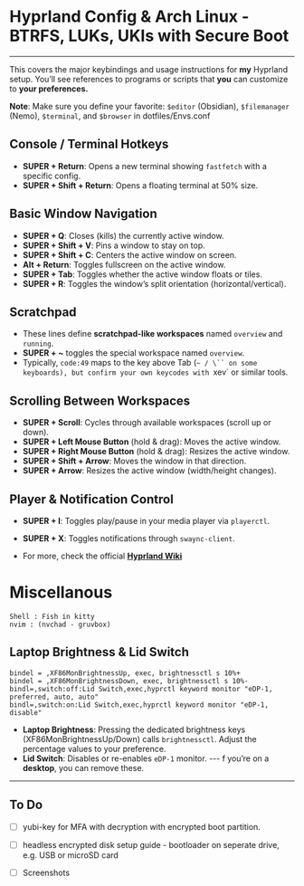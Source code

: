 
# Hyprland Config & Arch Linux - BTRFS, LUKs, UKIs with Secure Boot

---
This covers the major keybindings and usage instructions for **my** Hyprland setup. You’ll see references to programs or scripts that **you** can customize to **your preferences.**

**Note**: Make sure you define your favorite: `$editor` (Obsidian), `$filemanager` (Nemo), `$terminal`, and `$browser` in dotfiles/Envs.conf

## Console / Terminal Hotkeys
- **SUPER + Return**: Opens a new terminal showing `fastfetch` with a specific config.  
- **SUPER + Shift + Return**: Opens a floating terminal at 50% size.

## Basic Window Navigation
- **SUPER + Q**: Closes (kills) the currently active window.  
- **SUPER + Shift + V**: Pins a window to stay on top.  
- **SUPER + Shift + C**: Centers the active window on screen.  
- **Alt + Return**: Toggles fullscreen on the active window.  
- **SUPER + Tab**: Toggles whether the active window floats or tiles.  
- **SUPER + R**: Toggles the window’s split orientation (horizontal/vertical).

## Scratchpad
- These lines define **scratchpad-like workspaces** named `overview` and `running`.  
- **SUPER + ~** toggles the special workspace named `overview`. 
- Typically, `code:49` maps to the key above Tab (`~ / \`` on some keyboards), but confirm your own keycodes with `xev` or similar tools.

## Scrolling Between Workspaces
- **SUPER + Scroll**: Cycles through available workspaces (scroll up or down).  
- **SUPER + Left Mouse Button** (hold & drag): Moves the active window.  
- **SUPER + Right Mouse Button** (hold & drag): Resizes the active window.
- **SUPER + Shift + Arrow**: Moves the window in that direction.  
- **SUPER + Arrow**: Resizes the active window (width/height changes).

## Player & Notification Control
- **SUPER + I**: Toggles play/pause in your media player via `playerctl`.  
- **SUPER + X**: Toggles notifications through `swaync-client`.
  
- For more, check the official [**Hyprland Wiki**](https://wiki.hyprland.org/)

# Miscellanous 
```
Shell : Fish in kitty
nvim : (nvchad - gruvbox)
```
## Laptop Brightness & Lid Switch

```
bindel = ,XF86MonBrightnessUp, exec, brightnessctl s 10%+
bindel = ,XF86MonBrightnessDown, exec, brightnessctl s 10%-
bindl=,switch:off:Lid Switch,exec,hyprctl keyword monitor "eDP-1, preferred, auto, auto"
bindl=,switch:on:Lid Switch,exec,hyprctl keyword monitor "eDP-1, disable"
```

- **Laptop Brightness**: Pressing the dedicated brightness keys (XF86MonBrightnessUp/Down) calls `brightnessctl`. Adjust the percentage values to your preference.  
- **Lid Switch**: Disables or re-enables `eDP-1` monitor.  --- f you’re on a **desktop**, you can remove these.
---
## To Do
- [ ] yubi-key for MFA with decryption with encrypted boot partition.
- [ ] headless encrypted disk setup guide - bootloader on seperate drive, e.g. USB or microSD card
- [ ] Screenshots

